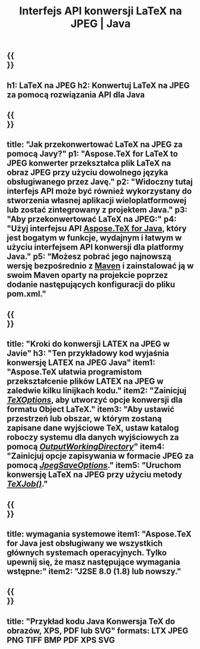 ﻿---
translation: true
template: /_templates/_conversion-child-java.md
title: Interfejs API konwersji LaTeX na JPEG | Java
description: Funkcjonalność konwersji LaTeX na JPEG. Zintegruj tę lokalną bibliotekę Java ze swoim projektem lub użyj aplikacji wieloplatformowych, aby przekonwertować LaTeX na JPEG.
keywords: lateks do jpeg api java, integracja latex2jpeg
url: /java/conversion/latex-to-jpeg/
family: tex
platformtag: java
feature: conversion
informat: LATEX
outformat: JPEG
otherformats: PNG PDF TIFF JPEG
---

{{<section banner>}}
---
h1: LaTeX na JPEG
h2: Konwertuj LaTeX na JPEG za pomocą rozwiązania API dla Java
---

{{<section overview>}}
---
title: "Jak przekonwertować LaTeX na JPEG za pomocą Javy?"
p1: "Aspose.TeX for LaTeX to JPEG konwerter przekształca plik LaTeX na obraz JPEG przy użyciu dowolnego języka obsługiwanego przez Javę."
p2: "Widoczny tutaj interfejs API może być również wykorzystany do stworzenia własnej aplikacji wieloplatformowej lub zostać zintegrowany z projektem Java."
p3: "Aby przekonwertować LaTeX na JPEG:"
p4: "Użyj interfejsu API [Aspose.TeX for Java](https://products.aspose.com/tex/java), który jest bogatym w funkcje, wydajnym i łatwym w użyciu interfejsem API konwersji dla platformy Java."
p5: "Możesz pobrać jego najnowszą wersję bezpośrednio z [Maven](https://repository.aspose.com/webapp/#/artifacts/browse/tree/General/repo/com/aspose/aspose-tex) i zainstalować ją w swoim Maven oparty na projekcie poprzez dodanie następujących konfiguracji do pliku pom.xml."
---

{{<section feature1>}}
---
title: "Kroki do konwersji LATEX na JPEG w Javie"
h3: "Ten przykładowy kod wyjaśnia konwersję LATEX na JPEG Java"
item1: "Aspose.TeX ułatwia programistom przekształcenie plików LATEX na JPEG w zaledwie kilku linijkach kodu."
item2: "Zainicjuj [*TeXOptions*](https://reference.aspose.com/tex/java/com.aspose.tex/TeXOptions), aby utworzyć opcje konwersji dla formatu Object LaTeX."
item3: "Aby ustawić przestrzeń lub obszar, w którym zostaną zapisane dane wyjściowe TeX, ustaw katalog roboczy systemu dla danych wyjściowych za pomocą [*OutputWorkingDirectory*](https://reference.aspose.com/tex/java/com.aspose.tex/TeXOptions#getOutputWorkingDirectory--)"
item4: "Zainicjuj opcje zapisywania w formacie JPEG za pomocą [*JpegSaveOptions*](https://reference.aspose.com/tex/java/com.aspose.tex.rendering/JpegSaveOptions)."
item5: "Uruchom konwersję LaTeX na JPEG przy użyciu metody [*TeXJob()*](https://reference.aspose.com/tex/java/com.aspose.tex/TeXJob)."
---

{{<section feature2>}}
---
title: wymagania systemowe
item1: "Aspose.TeX for Java jest obsługiwany we wszystkich głównych systemach operacyjnych. Tylko upewnij się, że masz następujące wymagania wstępne:"
item2: "J2SE 8.0 (1.8) lub nowszy."
---

{{<section widget>}}
---
title: "Przykład kodu Java Konwersja TeX do obrazów, XPS, PDF lub SVG"
formats: LTX JPEG PNG TIFF BMP PDF XPS SVG
---